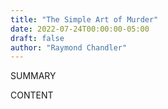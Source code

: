```yaml
---
title: "The Simple Art of Murder"
date: 2022-07-24T00:00:00-05:00
draft: false
author: "Raymond Chandler"
---
```


SUMMARY

<!--more-->

CONTENT